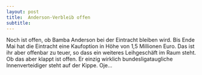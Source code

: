 ```yaml
---
layout: post
title:  Anderson-Verbleib offen
subtitle:  
---
```


Noch ist offen, ob Bamba Anderson bei der Eintracht bleiben wird. Bis Ende Mai hat die Eintracht eine Kaufoption in Höhe von 1,5 Millionen Euro. Das ist ihr aber offenbar zu teuer, so dass ein weiteres Leihgeschäft im Raum steht. Ob das aber klappt ist offen. Er einzig wirklich bundesligataugliche Innenverteidiger steht auf der Kippe. Oje...


